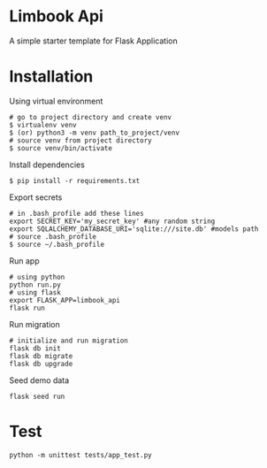 # Limbook Api
A simple starter template for Flask Application

# Installation
Using virtual environment
```shell script
# go to project directory and create venv
$ virtualenv venv
$ (or) python3 -m venv path_to_project/venv
# source venv from project directory
$ source venv/bin/activate
```
Install dependencies
```shell script
$ pip install -r requirements.txt
```
Export secrets
```shell script
# in .bash_profile add these lines
export SECRET_KEY='my_secret_key' #any random string
export SQLALCHEMY_DATABASE_URI='sqlite:///site.db' #models path
# source .bash_profile
$ source ~/.bash_profile
```
Run app
```shell script
# using python
python run.py
# using flask
export FLASK_APP=limbook_api
flask run
```
Run migration
```shell script
# initialize and run migration
flask db init
flask db migrate
flask db upgrade
```
Seed demo data
```shell script
flask seed run
```

# Test
```shell script
python -m unittest tests/app_test.py
```